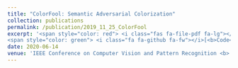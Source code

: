 ```yaml
---
title: "ColorFool: Semantic Adversarial Colorization"
collection: publications
permalink: /publication/2019_11_25_ColorFool
excerpt: '<span style="color: red"> <i class="fas fa-file-pdf fa-lg"></i>[<b>Paper</b>](https://arxiv.org/pdf/1911.10891.pdf) </span>,
<span style="color: green"> <i class="fa fa-github fa-fw"></i>[<b>Code</b>](https://github.com/AliShahin/ColorFool) </span>.'
date: 2020-06-14
venue: 'IEEE Conference on Computer Vision and Pattern Recognition <b> (CVPR)</b>'
---
```



